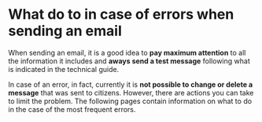 # What do to in case of errors when sending an email

When sending an email, it is a good idea to **pay maximum attention** to all the information it includes and **aways send a test message** following what is indicated in the technical guide.

In case of an error, in fact, currently it is **not possible to change or delete a message** that was sent to citizens. However, there are actions you can take to limit the problem. The following pages contain information on what to do in the case of the most frequent errors.